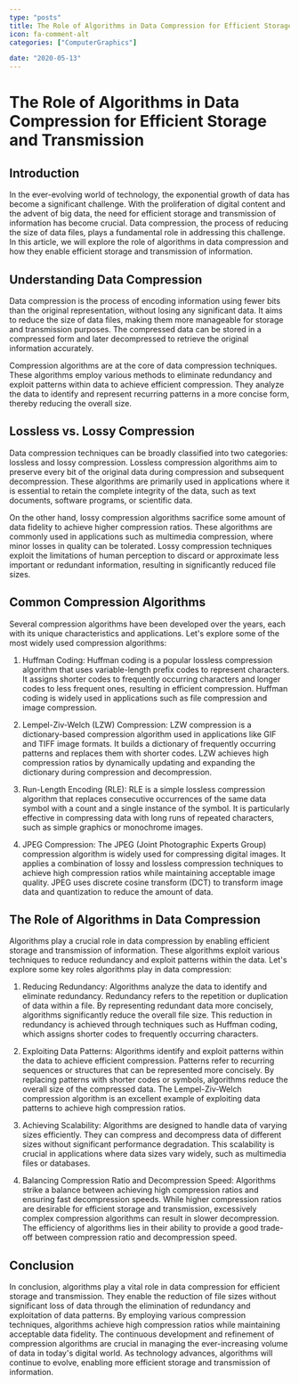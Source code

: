 ```yaml
---
type: "posts"
title: The Role of Algorithms in Data Compression for Efficient Storage and Transmission
icon: fa-comment-alt
categories: ["ComputerGraphics"]

date: "2020-05-13"
---
```




# The Role of Algorithms in Data Compression for Efficient Storage and Transmission

## Introduction

In the ever-evolving world of technology, the exponential growth of data has become a significant challenge. With the proliferation of digital content and the advent of big data, the need for efficient storage and transmission of information has become crucial. Data compression, the process of reducing the size of data files, plays a fundamental role in addressing this challenge. In this article, we will explore the role of algorithms in data compression and how they enable efficient storage and transmission of information.

## Understanding Data Compression

Data compression is the process of encoding information using fewer bits than the original representation, without losing any significant data. It aims to reduce the size of data files, making them more manageable for storage and transmission purposes. The compressed data can be stored in a compressed form and later decompressed to retrieve the original information accurately.

Compression algorithms are at the core of data compression techniques. These algorithms employ various methods to eliminate redundancy and exploit patterns within data to achieve efficient compression. They analyze the data to identify and represent recurring patterns in a more concise form, thereby reducing the overall size.

## Lossless vs. Lossy Compression

Data compression techniques can be broadly classified into two categories: lossless and lossy compression. Lossless compression algorithms aim to preserve every bit of the original data during compression and subsequent decompression. These algorithms are primarily used in applications where it is essential to retain the complete integrity of the data, such as text documents, software programs, or scientific data.

On the other hand, lossy compression algorithms sacrifice some amount of data fidelity to achieve higher compression ratios. These algorithms are commonly used in applications such as multimedia compression, where minor losses in quality can be tolerated. Lossy compression techniques exploit the limitations of human perception to discard or approximate less important or redundant information, resulting in significantly reduced file sizes.

## Common Compression Algorithms

Several compression algorithms have been developed over the years, each with its unique characteristics and applications. Let's explore some of the most widely used compression algorithms:

1. Huffman Coding: Huffman coding is a popular lossless compression algorithm that uses variable-length prefix codes to represent characters. It assigns shorter codes to frequently occurring characters and longer codes to less frequent ones, resulting in efficient compression. Huffman coding is widely used in applications such as file compression and image compression.

2. Lempel-Ziv-Welch (LZW) Compression: LZW compression is a dictionary-based compression algorithm used in applications like GIF and TIFF image formats. It builds a dictionary of frequently occurring patterns and replaces them with shorter codes. LZW achieves high compression ratios by dynamically updating and expanding the dictionary during compression and decompression.

3. Run-Length Encoding (RLE): RLE is a simple lossless compression algorithm that replaces consecutive occurrences of the same data symbol with a count and a single instance of the symbol. It is particularly effective in compressing data with long runs of repeated characters, such as simple graphics or monochrome images.

4. JPEG Compression: The JPEG (Joint Photographic Experts Group) compression algorithm is widely used for compressing digital images. It applies a combination of lossy and lossless compression techniques to achieve high compression ratios while maintaining acceptable image quality. JPEG uses discrete cosine transform (DCT) to transform image data and quantization to reduce the amount of data.

## The Role of Algorithms in Data Compression

Algorithms play a crucial role in data compression by enabling efficient storage and transmission of information. These algorithms exploit various techniques to reduce redundancy and exploit patterns within the data. Let's explore some key roles algorithms play in data compression:

1. Reducing Redundancy: Algorithms analyze the data to identify and eliminate redundancy. Redundancy refers to the repetition or duplication of data within a file. By representing redundant data more concisely, algorithms significantly reduce the overall file size. This reduction in redundancy is achieved through techniques such as Huffman coding, which assigns shorter codes to frequently occurring characters.

2. Exploiting Data Patterns: Algorithms identify and exploit patterns within the data to achieve efficient compression. Patterns refer to recurring sequences or structures that can be represented more concisely. By replacing patterns with shorter codes or symbols, algorithms reduce the overall size of the compressed data. The Lempel-Ziv-Welch compression algorithm is an excellent example of exploiting data patterns to achieve high compression ratios.

3. Achieving Scalability: Algorithms are designed to handle data of varying sizes efficiently. They can compress and decompress data of different sizes without significant performance degradation. This scalability is crucial in applications where data sizes vary widely, such as multimedia files or databases.

4. Balancing Compression Ratio and Decompression Speed: Algorithms strike a balance between achieving high compression ratios and ensuring fast decompression speeds. While higher compression ratios are desirable for efficient storage and transmission, excessively complex compression algorithms can result in slower decompression. The efficiency of algorithms lies in their ability to provide a good trade-off between compression ratio and decompression speed.

## Conclusion

In conclusion, algorithms play a vital role in data compression for efficient storage and transmission. They enable the reduction of file sizes without significant loss of data through the elimination of redundancy and exploitation of data patterns. By employing various compression techniques, algorithms achieve high compression ratios while maintaining acceptable data fidelity. The continuous development and refinement of compression algorithms are crucial in managing the ever-increasing volume of data in today's digital world. As technology advances, algorithms will continue to evolve, enabling more efficient storage and transmission of information.